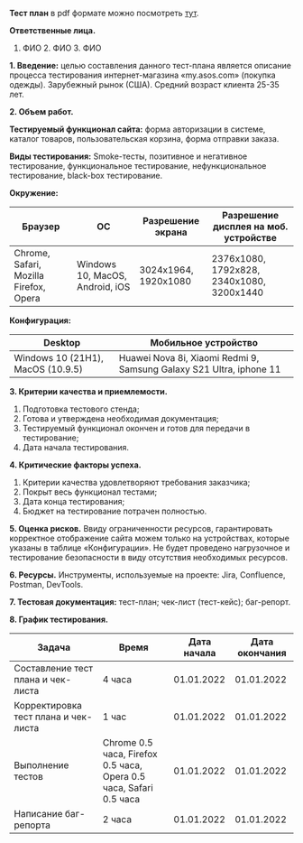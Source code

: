  __Тест план__ в pdf формате можно посмотреть [тут](https://drive.google.com/file/d/1jA3aQEehWOBna7TFAMe5BeXWmGInfV-H/view?usp=sharing).

__Ответственные лица.__

1. ФИО 2. ФИО 3. ФИО

__1. Введение:__ целью составления данного тест-плана является описание процесса тестирования интернет-магазина «my.asos.com» (покупка одежды). Зарубежный рынок (США). Средний возраст клиента 25-35 лет.

__2. Объем работ.__

__Тестируемый функционал сайта:__ форма авторизации в системе, каталог товаров, пользовательская корзина, форма отправки заказа.

__Виды тестирования:__ Smoke-тесты, позитивное и негативное тестирование, функциональное тестирование, нефункциональное тестирование, black-box тестирование.

__Окружение:__

Браузер | ОС | Разрешение экрана | Разрешение дисплея на моб. устройстве
---|---|---|---
Chrome, Safari, Mozilla Firefox, Opera | Windows 10, MacOS, Android, iOS | 3024x1964, 1920x1080 | 2376x1080, 1792x828, 2340x1080, 3200x1440

__Конфигурация:__

Desktop | Мобильное устройство 
---|---
Windows 10 (21Н1), MacOS (10.9.5) | Huawei Nova 8i, Xiaomi Redmi 9, Samsung Galaxy S21 Ultra, iphone 11

__3. Критерии качества и приемлемости.__
1. Подготовка тестового стенда;
2. Готова и утверждена необходимая документация;
2. Тестируемый функционал окончен и готов для передачи в тестирование;
4. Дата начала тестирования.

__4. Критические факторы успеха.__
1. Критерии качества удовлетворяют требования заказчика;
2. Покрыт весь функционал тестами;
3. Дата конца тестирования;
4. Бюджет на тестирование потрачен полностью.

__5. Оценка рисков.__ Ввиду ограниченности ресурсов, гарантировать корректное отображение сайта можем только на устройствах, которые указаны в таблице «Конфигурации». Не будет проведено нагрузочное и тестирование безопасности в виду отсутствия необходимых ресурсов.

__6. Ресурсы.__
Инструменты, используемые на проекте: Jira, Confluence, Postman, DevTools.

__7. Тестовая документация:__ тест-план; чек-лист (тест-кейс); баг-репорт.

__8. График тестирования.__

Задача | Время | Дата начала | Дата окончания
---|---|---|---
Составление тест плана и чек-листа | 4 часа | 01.01.2022 | 01.01.2022
Корректировка тест плана и чек-листа | 1 час | 01.01.2022 | 01.01.2022
Выполнение тестов | Chrome 0.5 часа, Firefox 0.5 часа, Opera 0.5 часа, Safari 0.5 часа | 01.01.2022 | 01.01.2022
Написание баг-репорта | 2 часа | 01.01.2022 | 01.01.2022
